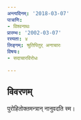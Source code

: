 ```yaml
---
अन्त्यदिनम्: '2018-03-07'
पात्राणि:
- विश्वनाथः
प्रारम्भः: '2002-03-07'
रस्यता: ४
लिङ्गम्: श्रुतिपितुर् अनाचारः
विषयः:
- सदाचारविरोधः

---
```


## विवरणम्
पुरोहितोक्तमन्त्रान् नानुवदति स्म।

